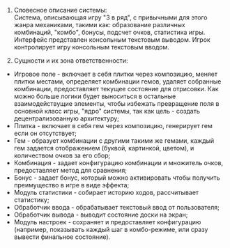 1. Словесное описание системы: \
   Система, описывающая игру "3 в ряд", с привычными для этого жанра механиками, такими как: образование различных комбинаций, "комбо", бонусы, подсчет очков, статистика игры. Интерфейс представлен консольным текстовым выводом. Игрок контролирует игру консольным текстовым вводом.

2. Сущности и их зона ответственности:
- Игровое поле - включает в себя плитки через композицию, меняет плитки местами, определяет комбинации гемов, удаляет собранные комбинации, предоставляет текущее состояние для отрисовки. Как можно больше логики будет выноситься в остальные взаимодействущие элементы, чтобы избежать превращение поля в основной класс игры, "ядро" системы, так как цель - создать децентрализованную архитектуру;
- Плитка - включает в себя гем через композицию, генерирует гем если он отсутствует;
- Гем - образует комбинации с другими такими же гемами, каждый гем задается отображением (буквой, картинкой, цветом), и количеством очков за его сбор;
- Комбинация - задает конфигурацию комбинации и множитель очков, предоставляет метод для сравнения;
- Бонус - задает бонус, который можно активировать чтобы получить преимущество в игре в виде эффекта;
- Модуль статистики - собирает историю ходов, рассчитывает статистику;
- Обработчик ввода - обрабатывает текстовый ввод от пользователя;
- Обработчик вывода - выводит состояние доски на экран;
- Модуль настроек - сохраняет и предоставляет конфигурацию (например, показывать каждый шаг в комбо-режиме, или сразу вывести финальное состояние).
